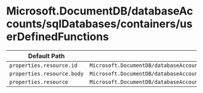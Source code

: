 # Microsoft.DocumentDB/databaseAccounts/sqlDatabases/containers/userDefinedFunctions

| Default Path | Alias |
|---|---|
| `properties.resource.id` | `Microsoft.DocumentDB/databaseAccounts/sqlDatabases/containers/userDefinedFunctions/resource.id` |
| `properties.resource.body` | `Microsoft.DocumentDB/databaseAccounts/sqlDatabases/containers/userDefinedFunctions/resource.body` |
| `properties.resource` | `Microsoft.DocumentDB/databaseAccounts/sqlDatabases/containers/userDefinedFunctions/resource` |

